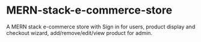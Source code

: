 # MERN-stack-e-commerce-store
A MERN stack e-commerce store with Sign in for users, product display and checkout wizard, add/remove/edit/view product for admin.
